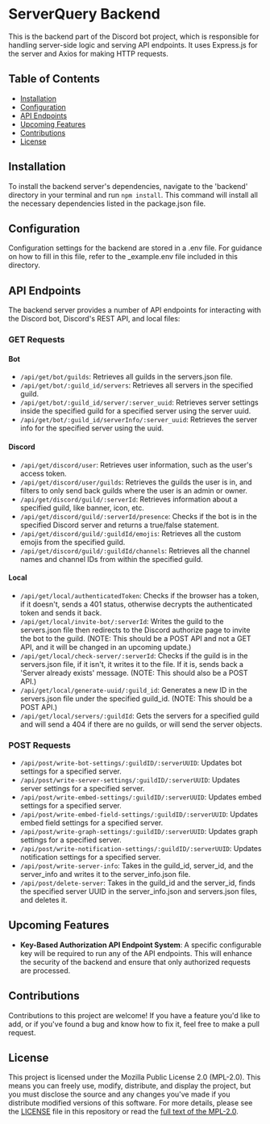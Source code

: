 # ServerQuery Backend
This is the backend part of the Discord bot project, which is responsible for handling server-side logic and serving API endpoints. It uses Express.js for the server and Axios for making HTTP requests.

## Table of Contents
* [Installation](https://github.com/ihasTaco/ServerQuery-Node/tree/main/backend#installation)
* [Configuration](https://github.com/ihasTaco/ServerQuery-Node/tree/main/backend#configuration)
* [API Endpoints](https://github.com/ihasTaco/ServerQuery-Node/tree/main/backend#api-endpoints)
* [Upcoming Features](https://github.com/ihasTaco/ServerQuery-Node/tree/main/backend#upcoming-features)
* [Contributions](https://github.com/ihasTaco/ServerQuery-Node/tree/main/backend#contributions)
* [License](https://github.com/ihasTaco/ServerQuery-Node/tree/main/backend#license)


## Installation
To install the backend server's dependencies, navigate to the 'backend' directory in your terminal and run `npm install`. This command will install all the necessary dependencies listed in the package.json file.

## Configuration
Configuration settings for the backend are stored in a .env file. For guidance on how to fill in this file, refer to the _example.env file included in this directory.

## API Endpoints
The backend server provides a number of API endpoints for interacting with the Discord bot, Discord's REST API, and local files:

### GET Requests
#### Bot
* `/api/get/bot/guilds`: Retrieves all guilds in the servers.json file.
* `/api/get/bot/:guild_id/servers`: Retrieves all servers in the specified guild.
* `/api/get/bot/:guild_id/server/:server_uuid`: Retrieves server settings inside the specified guild for a specified server using the server uuid.
* `/api/get/bot/:guild_id/serverInfo/:server_uuid`: Retrieves the server info for the specified server using the uuid.
#### Discord
* `/api/get/discord/user`: Retrieves user information, such as the user's access token.
* `/api/get/discord/user/guilds`: Retrieves the guilds the user is in, and filters to only send back guilds where the user is an admin or owner.
* `/api/get/discord/guild/:serverId`: Retrieves information about a specified guild, like banner, icon, etc.
* `/api/get/discord/guild/:serverId/presence`: Checks if the bot is in the specified Discord server and returns a true/false statement.
* `/api/get/discord/guild/:guildId/emojis`: Retrieves all the custom emojis from the specified guild.
* `/api/get/discord/guild/:guildId/channels`: Retrieves all the channel names and channel IDs from within the specified guild.
#### Local
* `/api/get/local/authenticatedToken`: Checks if the browser has a token, if it doesn't, sends a 401 status, otherwise decrypts the authenticated token and sends it back.
* `/api/get/local/invite-bot/:serverId`: Writes the guild to the servers.json file then redirects to the Discord authorize page to invite the bot to the guild. (NOTE: This should be a POST API and not a GET API, and it will be changed in an upcoming update.)
* `/api/get/local/check-server/:serverId`: Checks if the guild is in the servers.json file, if it isn't, it writes it to the file. If it is, sends back a 'Server already exists' message. (NOTE: This should also be a POST API.)
* `/api/get/local/generate-uuid/:guild_id`: Generates a new ID in the servers.json file under the specified guild_id. (NOTE: This should be a POST API.)
* `/api/get/local/servers/:guildId`: Gets the servers for a specified guild and will send a 404 if there are no guilds, or will send the server objects.
### POST Requests
* `/api/post/write-bot-settings/:guildID/:serverUUID`: Updates bot settings for a specified server.
* `/api/post/write-server-settings/:guildID/:serverUUID`: Updates server settings for a specified server.
* `/api/post/write-embed-settings/:guildID/:serverUUID`: Updates embed settings for a specified server.
* `/api/post/write-embed-field-settings/:guildID/:serverUUID`: Updates embed field settings for a specified server.
* `/api/post/write-graph-settings/:guildID/:serverUUID`: Updates graph settings for a specified server.
* `/api/post/write-notification-settings/:guildID/:serverUUID`: Updates notification settings for a specified server.
* `/api/post/write-server-info`: Takes in the guild_id, server_id, and the server_info and writes it to the server_info.json file.
* `/api/post/delete-server`: Takes in the guild_id and the server_id, finds the specified server UUID in the server_info.json and servers.json files, and deletes it.
## Upcoming Features

* **Key-Based Authorization API Endpoint System**: A specific configurable key will be required to run any of the API endpoints. This will enhance the security of the backend and ensure that only authorized requests are processed.

## Contributions
Contributions to this project are welcome! If you have a feature you'd like to add, or if you've found a bug and know how to fix it, feel free to make a pull request.

## License
This project is licensed under the Mozilla Public License 2.0 (MPL-2.0). This means you can freely use, modify, distribute, and display the project, but you must disclose the source and any changes you've made if you distribute modified versions of this software. For more details, please see the [LICENSE]() file in this repository or read the [full text of the MPL-2.0](https://www.mozilla.org/en-US/MPL/2.0/).
